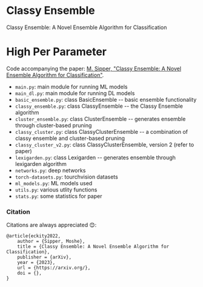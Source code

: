 # Classy Ensemble
Classy Ensemble: A Novel Ensemble Algorithm for Classification

# High Per Parameter

Code accompanying the paper: [M. Sipper, "Classy Ensemble: A Novel Ensemble Algorithm for Classification"](https://arxiv.org/).

* `main.py`: main module for running ML models
* `main_dl.py`: main module for running DL models
* `basic_ensemble.py`: class BasicEnsemble -- basic ensemble functionality
* `classy_ensemble.py`: class ClassyEnsemble -- the Classy Ensemble algorithm
* `cluster_ensemble.py`: class ClusterEnsemble -- generates ensemble through cluster-based pruning
* `classy_cluster.py`: class ClassyClusterEnsemble -- a combination of classy ensemble and cluster-based pruning
* `classy_cluster_v2.py`: class ClassyClusterEnsemble, version 2 (refer to paper)
* `lexigarden.py`: class Lexigarden -- generates ensemble through lexigarden algorithm
* `networks.py`: deep networks
* `torch-datasets.py`: tourchvision datasets
* `ml_models.py`: ML models used 
* `utils.py`: various utlity functions
* `stats.py`: some statistics for paper


### Citation

Citations are always appreciated 😊:
```
@article{eckity2022,
    author = {Sipper, Moshe},
    title = {Classy Ensemble: A Novel Ensemble Algorithm for Classification},
    publisher = {arXiv},
    year = {2023},
    url = {https://arxiv.org/},
    doi = {},
}
```
